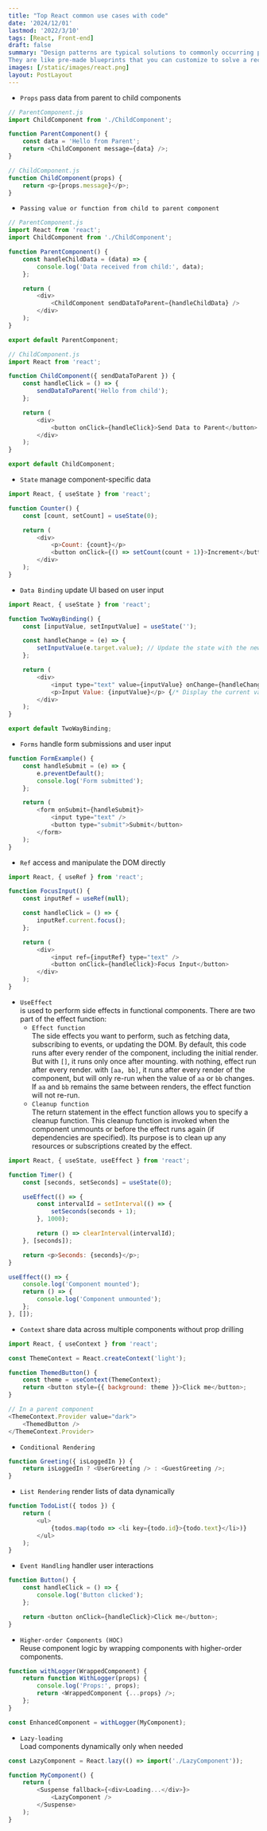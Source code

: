 ```yaml
---
title: "Top React common use cases with code"
date: '2024/12/01'
lastmod: '2022/3/10'
tags: [React, Front-end]
draft: false
summary: "Design patterns are typical solutions to commonly occurring problems in software design.
They are like pre-made blueprints that you can customize to solve a recurring design problem in your code."
images: [/static/images/react.png]
layout: PostLayout
---
```


- `Props` pass data from parent to child components
```javascript
// ParentComponent.js
import ChildComponent from './ChildComponent';

function ParentComponent() {
    const data = 'Hello from Parent';
    return <ChildComponent message={data} />;
}

// ChildComponent.js
function ChildComponent(props) {
    return <p>{props.message}</p>;
}
```
- `Passing value or function from child to parent component`
```javascript
// ParentComponent.js
import React from 'react';
import ChildComponent from './ChildComponent';

function ParentComponent() {
    const handleChildData = (data) => {
        console.log('Data received from child:', data);
    };

    return (
        <div>
            <ChildComponent sendDataToParent={handleChildData} />
        </div>
    );
}

export default ParentComponent;

// ChildComponent.js
import React from 'react';

function ChildComponent({ sendDataToParent }) {
    const handleClick = () => {
        sendDataToParent('Hello from child');
    };

    return (
        <div>
            <button onClick={handleClick}>Send Data to Parent</button>
        </div>
    );
}

export default ChildComponent;

```
- `State` manage component-specific data
```javascript
import React, { useState } from 'react';

function Counter() {
    const [count, setCount] = useState(0);

    return (
        <div>
            <p>Count: {count}</p>
            <button onClick={() => setCount(count + 1)}>Increment</button>
        </div>
    );
}
```
- `Data Binding` update UI based on user input
```javascript
import React, { useState } from 'react';

function TwoWayBinding() {
    const [inputValue, setInputValue] = useState('');

    const handleChange = (e) => {
        setInputValue(e.target.value); // Update the state with the new input value
    };

    return (
        <div>
            <input type="text" value={inputValue} onChange={handleChange} />
            <p>Input Value: {inputValue}</p> {/* Display the current value of the input */}
        </div>
    );
}

export default TwoWayBinding;
```
- `Forms`
handle form submissions and user input
```javascript
function FormExample() {
    const handleSubmit = (e) => {
        e.preventDefault();
        console.log('Form submitted');
    };

    return (
        <form onSubmit={handleSubmit}>
            <input type="text" />
            <button type="submit">Submit</button>
        </form>
    );
}
```
- `Ref`
access and manipulate the DOM directly
```javascript
import React, { useRef } from 'react';

function FocusInput() {
    const inputRef = useRef(null);

    const handleClick = () => {
        inputRef.current.focus();
    };

    return (
        <div>
            <input ref={inputRef} type="text" />
            <button onClick={handleClick}>Focus Input</button>
        </div>
    );
}
```
- `UseEffect`  
is used to perform side effects in functional components. There are two part of the effect function:
    - `Effect function`  
      The side effects you want to perform, such as fetching data, subscribing to events, or updating the DOM. By default, this code runs after every render of the component, including the initial render. But with `[]`, it runs only once after mounting. with nothing, effect run after every render. with `[aa, bb]`, it runs after every render of the component, but will only re-run when the value of `aa` or `bb` changes. If `aa` and `bb` remains the same between renders, the effect function will not re-run.
    - `Cleanup function`  
      The return statement in the effect function allows you to specify a cleanup function. This cleanup function is invoked when the component unmounts or before the effect runs again (if dependencies are specified). Its purpose is to clean up any resources or subscriptions created by the effect.  
```javascript
import React, { useState, useEffect } from 'react';

function Timer() {
    const [seconds, setSeconds] = useState(0);

    useEffect(() => {
        const intervalId = setInterval(() => {
            setSeconds(seconds + 1);
        }, 1000);

        return () => clearInterval(intervalId);
    }, [seconds]);

    return <p>Seconds: {seconds}</p>;
}
```
```javascript
useEffect(() => {
    console.log('Component mounted');
    return () => {
        console.log('Component unmounted');
    };
}, []);
```
- `Context`
share data across multiple components without prop drilling
```javascript
import React, { useContext } from 'react';

const ThemeContext = React.createContext('light');

function ThemedButton() {
    const theme = useContext(ThemeContext);
    return <button style={{ background: theme }}>Click me</button>;
}

// In a parent component
<ThemeContext.Provider value="dark">
    <ThemedButton />
</ThemeContext.Provider>
```
- `Conditional Rendering`
```javascript
function Greeting({ isLoggedIn }) {
    return isLoggedIn ? <UserGreeting /> : <GuestGreeting />;
}
```
- `List Rendering`
render lists of data dynamically
```javascript
function TodoList({ todos }) {
    return (
        <ul>
            {todos.map(todo => <li key={todo.id}>{todo.text}</li>)}
        </ul>
    );
}
```
- `Event Handling`
handler user interactions
```javascript
function Button() {
    const handleClick = () => {
        console.log('Button clicked');
    };

    return <button onClick={handleClick}>Click me</button>;
}
```
- `Higher-order Components (HOC)`  
Reuse component logic by wrapping components with higher-order components.
```javascript
function withLogger(WrappedComponent) {
    return function WithLogger(props) {
        console.log('Props:', props);
        return <WrappedComponent {...props} />;
    };
}

const EnhancedComponent = withLogger(MyComponent);
```
- `Lazy-loading`  
Load components dynamically only when needed
```javascript
const LazyComponent = React.lazy(() => import('./LazyComponent'));

function MyComponent() {
    return (
        <Suspense fallback={<div>Loading...</div>}>
            <LazyComponent />
        </Suspense>
    );
}
```
